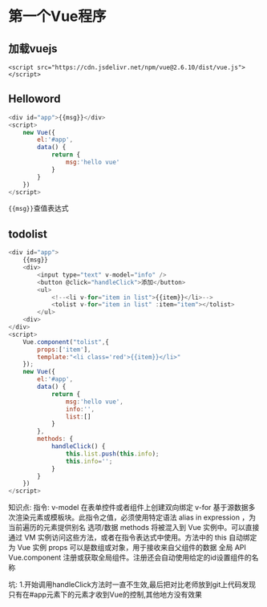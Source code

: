 # 第一个Vue程序

## 加载vuejs

`<script src="https://cdn.jsdelivr.net/npm/vue@2.6.10/dist/vue.js"></script>`

## Helloword

```javascript
<div id="app">{{msg}}</div>
<script>
    new Vue({
        el:'#app',
        data() {
            return {
                msg:'hello vue'
            }
        }
    })
</script>
```

`{{msg}}`查值表达式

## todolist

```javascript
<div id="app">
    {{msg}}
    <div>
        <input type="text" v-model="info" />
        <button @click="handleClick">添加</button>
        <ul>
            <!--<li v-for="item in list">{{item}}</li>-->
            <tolist v-for="item in list" :item="item"></tolist>
        </ul>
    <div>
</div>
<script>
    Vue.component("tolist",{
        props:['item'],
        template:"<li class='red'>{{item}}</li>"
    });
    new Vue({
        el:'#app',
        data() {
            return {
                msg:'hello vue',
                info:'',
                list:[]
            }
        },
        methods: {
            handleClick() {
                this.list.push(this.info);
                this.info='';
            }
        }
    })
</script>
```

知识点:
指令:
v-model 在表单控件或者组件上创建双向绑定
v-for 基于源数据多次渲染元素或模板块。此指令之值，必须使用特定语法 alias in expression ，为当前遍历的元素提供别名
选项/数据
methods 将被混入到 Vue 实例中。可以直接通过 VM 实例访问这些方法，或者在指令表达式中使用。方法中的 this 自动绑定为 Vue 实例
props 可以是数组或对象，用于接收来自父组件的数据
全局 API
Vue.component 注册或获取全局组件。注册还会自动使用给定的id设置组件的名称

坑:
1.开始调用handleClick方法时一直不生效,最后把对比老师放到git上代码发现只有在#app元素下的元素才收到Vue的控制,其他地方没有效果